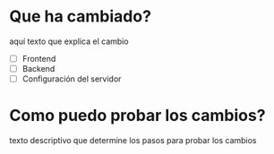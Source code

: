# Que ha cambiado?
aquí texto que explica el cambio

- [ ] Frontend
- [ ] Backend
- [ ] Configuración del servidor

# Como puedo probar los cambios?
texto descriptivo que determine los pasos para probar los cambios
